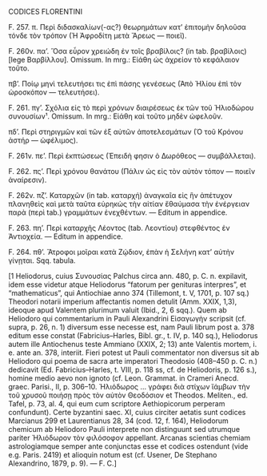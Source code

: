 CODICES FLORENTINI

F. 257. π. Περὶ διδασκαλίων(-ας?) θεωρημάτων κατ’ ἐπιτομὴν δηλοῦσα <sic> τόνδε τὸν τρόπον (Ἡ Ἀφροδίτη μετὰ Ἄρεως — ποιεῖ).

F. 260v. πα’. Ὅσα εὗρον χρειώδη ἐν τοῖς βραβίλοις? (in tab. βραβίλοις) [lege Βαρβίλλου]. Omissum. In mrg.: Εἰάθη ὡς ἀχρείον τὸ κεφάλαιον τοῦτο.

πβ’. Ποίῳ μηνὶ τελευτήσει τις ἐπὶ πάσης γενέσεως (Ἀπὸ Ἡλίου ἐπὶ τὸν ὡροσκόπον — τελευτήσει).

F. 261. πγ’. Σχόλια εἰς τὸ περὶ χρόνων διαιρέσεως ἐκ τῶν τοῦ Ἡλιοδώρου συνουσίων¹. Omissum. In mrg.: Εἰάθη καὶ τοῦτο μηδὲν ὠφελοῦν.

πδ’. Περὶ στηριγμῶν καὶ τῶν ἐξ αὐτῶν ἀποτελεσμάτων (Ὁ τοῦ Κρόνου ἀστήρ — ὠφέλιμος).

F. 261v. πε’. Περὶ ἐκπτώσεως (Ἐπειδὴ φησιν ὁ Δωρόθεος — συμβάλλεται).

F. 262. πς’. Περὶ χρόνου θανάτου (Πάλιν ὡς εἰς τὸν αὐτὸν τόπον — ποιεῖν ἀναίρεσιν).

F. 262v. πζ’. Καταρχῶν (in tab. καταρχή) ἀναγκαῖα εἰς ἣν <sic> ἀπέτυχον πλανηθεὶς καὶ μετὰ ταῦτα εὑρηκὼς τὴν αἰτίαν ἔθαύμασα τὴν ἐνέργειαν παρὰ (περὶ tab.) γραμμάτων ἐνεχθέντων. — Editum in appendice.

F. 263. πη’. Περὶ καταρχῆς Λέοντος (tab. Λεοντίου) στεφθέντος ἐν Ἀντιοχεία. — Editum in appendice.

F. 264. πθ’. Ἄτροφοι μοῖραι κατὰ Ζῴδιον, ἐπὰν ἡ Σελήνη κατ’ αὐτὴν γίνῃται. Sqq. tabula.

[1 Heliodorus, cuius Συνουσίας Palchus circa ann. 480, p. C. n. expilavit, idem esse videtur atque Heliodorus “fatorum per genituras interpres”, et “mathematicus”, qui Antiochiae anno 374 (Tillemont, t. V, 1701, p. 107 sq.) Theodori notarii imperium affectantis nomen detulit (Amm. XXIX, 1,3), ideoque apud Valentem plurimum valuit (Ibid., 2, 6 sqq.). Quem ab Heliodoro qui commentarium in Pauli Alexandrini Εἰσαγωγὴν scripsit (cf. supra, p. 26, n. 1) diversum esse necesse est, nam Pauli librum post a. 378 editum esse constat (Fabricius–Harles, Bibl. gr., t. IV, p. 140 sq.), Heliodorus autem ille Antiochenus teste Ammiano (XXIX, 2; 13) ante Valentis mortem, i. e. ante an. 378, interiit. Fieri potest ut Pauli commentator non diversus sit ab Heliodoro qui poema de sacra arte imperatori Theodosio (408–450 p. C. n.) dedicavit (Ed. Fabricius–Harles, t. VIII, p. 118 ss, cf. de Heliodoris, p. 126 s.), homine medio aevo non ignoto (cf. Leon. Grammat. in Crameri Anecd. graec. Parisi., II, p. 306–10. Ἡλιόδωρος ... γράφει διὰ στίχων ἴάμβων τὴν τοῦ χρυσοῦ ποιήσῃ πρὸς τὸν αὐτὸν Θεοδόσιον et Theodos. Meliten., ed. Tafel, p. 73, al. 4, qui eum cum scriptore Aethiopicorum perperam confundunt). Certe byzantini saec. XI, cuius circiter aetatis sunt codices Marcianus 299 et Laurentianus 28, 34 (cod. 12, f. 164), Heliodorum chemicum ab Heliodoro Pauli interprete non distinguunt sed utrumque pariter Ἡλιόδωρον τὸν φιλόσοφον appellant. Arcanas scientias chemiam astrologiamque semper ante conjunctas esse et codices ostendunt (vide e.g. Paris. 2419) et alioquin notum est (cf. Usener, De Stephano Alexandrino, 1879, p. 9). — F. C.]